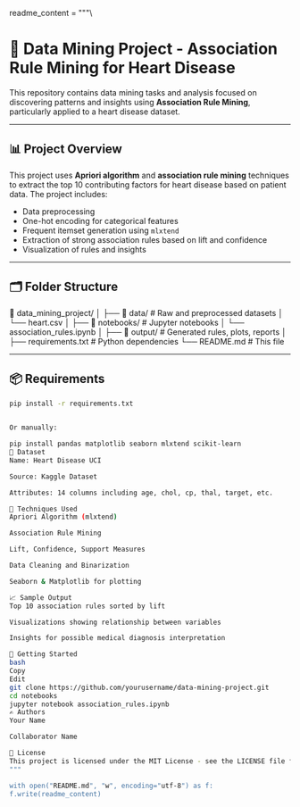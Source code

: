 readme_content = """\
# 🧠 Data Mining Project - Association Rule Mining for Heart Disease

This repository contains data mining tasks and analysis focused on discovering patterns and insights using **Association Rule Mining**, particularly applied to a heart disease dataset.

---

## 📊 Project Overview

This project uses **Apriori algorithm** and **association rule mining** techniques to extract the top 10 contributing factors for heart disease based on patient data. The project includes:

- Data preprocessing
- One-hot encoding for categorical features
- Frequent itemset generation using `mlxtend`
- Extraction of strong association rules based on lift and confidence
- Visualization of rules and insights

---

## 🗂️ Folder Structure

📁 data_mining_project/
│
├── 📁 data/ # Raw and preprocessed datasets
│ └── heart.csv
│
├── 📁 notebooks/ # Jupyter notebooks
│ └── association_rules.ipynb
│
├── 📁 output/ # Generated rules, plots, reports
│
├── requirements.txt # Python dependencies
└── README.md # This file



---

## 📦 Requirements

```bash
pip install -r requirements.txt


Or manually:

pip install pandas matplotlib seaborn mlxtend scikit-learn
📁 Dataset
Name: Heart Disease UCI

Source: Kaggle Dataset

Attributes: 14 columns including age, chol, cp, thal, target, etc.

📌 Techniques Used
Apriori Algorithm (mlxtend)

Association Rule Mining

Lift, Confidence, Support Measures

Data Cleaning and Binarization

Seaborn & Matplotlib for plotting

📈 Sample Output
Top 10 association rules sorted by lift

Visualizations showing relationship between variables

Insights for possible medical diagnosis interpretation

🚀 Getting Started
bash
Copy
Edit
git clone https://github.com/yourusername/data-mining-project.git
cd notebooks
jupyter notebook association_rules.ipynb
✍️ Authors
Your Name

Collaborator Name

📜 License
This project is licensed under the MIT License - see the LICENSE file for details.
"""

with open("README.md", "w", encoding="utf-8") as f:
f.write(readme_content)


